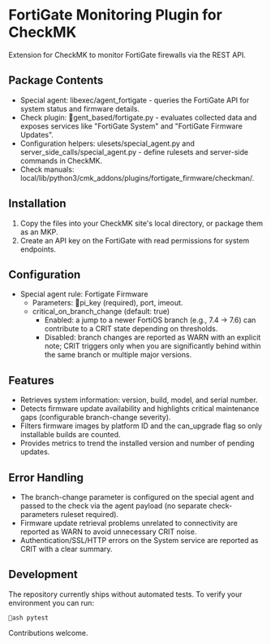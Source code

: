 # FortiGate Monitoring Plugin for CheckMK

Extension for CheckMK to monitor FortiGate firewalls via the REST API.

## Package Contents

- Special agent: libexec/agent_fortigate - queries the FortiGate API for system status and firmware details.
- Check plugin: gent_based/fortigate.py - evaluates collected data and exposes services like "FortiGate System" and "FortiGate Firmware Updates".
- Configuration helpers: ulesets/special_agent.py and server_side_calls/special_agent.py - define rulesets and server-side commands in CheckMK.
- Check manuals: local/lib/python3/cmk_addons/plugins/fortigate_firmware/checkman/.

## Installation

1. Copy the files into your CheckMK site's local directory, or package them as an MKP.
2. Create an API key on the FortiGate with read permissions for system endpoints.

## Configuration

- Special agent rule: Fortigate Firmware
  - Parameters: pi_key (required), port, 	imeout.
  - critical_on_branch_change (default: true)
    - Enabled: a jump to a newer FortiOS branch (e.g., 7.4 -> 7.6) can contribute to a CRIT state depending on thresholds.
    - Disabled: branch changes are reported as WARN with an explicit note; CRIT triggers only when you are significantly behind within the same branch or multiple major versions.

## Features

- Retrieves system information: version, build, model, and serial number.
- Detects firmware update availability and highlights critical maintenance gaps (configurable branch-change severity).
- Filters firmware images by platform ID and the can_upgrade flag so only installable builds are counted.
- Provides metrics to trend the installed version and number of pending updates.

## Error Handling

- The branch-change parameter is configured on the special agent and passed to the check via the agent payload (no separate check-parameters ruleset required).
- Firmware update retrieval problems unrelated to connectivity are reported as WARN to avoid unnecessary CRIT noise.
- Authentication/SSL/HTTP errors on the System service are reported as CRIT with a clear summary.

## Development

The repository currently ships without automated tests. To verify your environment you can run:

`ash
pytest
`

Contributions welcome.
